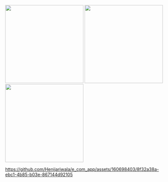 <p>
  <img src ="https://github.com/Henijariwala/e_com_app/assets/160698403/c055541e-4dc5-4e65-b182-d0a8885305e6"width="250"/>
  <img src ="https://github.com/Henijariwala/e_com_app/assets/160698403/b7f7e8cb-0267-4c89-b4c6-f57075d026b3"width="250"/>
  <img src ="https://github.com/Henijariwala/e_com_app/assets/160698403/cf5ec5e8-f10b-4e01-bbd4-895af8bdefb6"width="250"/>

  
</p>

https://github.com/Henijariwala/e_com_app/assets/160698403/8f32a38a-ebc1-4b85-b03e-867144d92105

